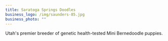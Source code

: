 ```yaml
---
title: Saratoga Springs Doodles
business_logo: /img/saunders-85.jpg
business_photo: ""
---
```

Utah's premier breeder of genetic health-tested Mini Bernedoodle puppies.